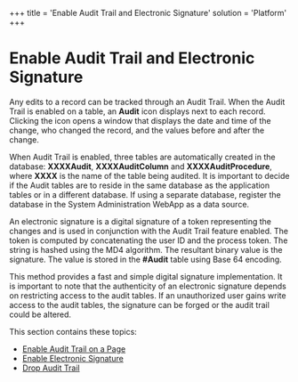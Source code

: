 +++
title = 'Enable Audit Trail and Electronic Signature'
solution = 'Platform'
+++

# Enable Audit Trail and Electronic Signature

Any edits to a record can be tracked through an Audit Trail. When the
Audit Trail is enabled on a table, an **Audit** icon displays next to
each record. Clicking the icon opens a window that displays the date and
time of the change, who changed the record, and the values before and
after the change.

When Audit Trail is enabled, three tables are automatically created in
the database: **XXXXAudit**, **XXXXAuditColumn** and
**XXXXAuditProcedure**, where **XXXX** is the name of the table being
audited. It is important to decide if the Audit tables are to reside in
the same database as the application tables or in a different database.
If using a separate database, register the database in the System
Administration WebApp as a data source.

An electronic signature is a digital signature of a token representing
the changes and is used in conjunction with the Audit Trail feature
enabled. The token is computed by concatenating the user ID and the
process token. The string is hashed using the MD4 algorithm. The
resultant binary value is the signature. The value is stored in the
**\#Audit** table using Base 64 encoding.

This method provides a fast and simple digital signature implementation.
It is important to note that the authenticity of an electronic signature
depends on restricting access to the audit tables. If an unauthorized
user gains write access to the audit tables, the signature can be forged
or the audit trail could be altered.

This section contains these topics:

  - [Enable Audit Trail on a Page](Enable_Audit_Trail_on_a_Page)
  - [Enable Electronic Signature](Enable_Electronic_Signature)
  - [Drop Audit Trail](Drop_Audit_Tables)
